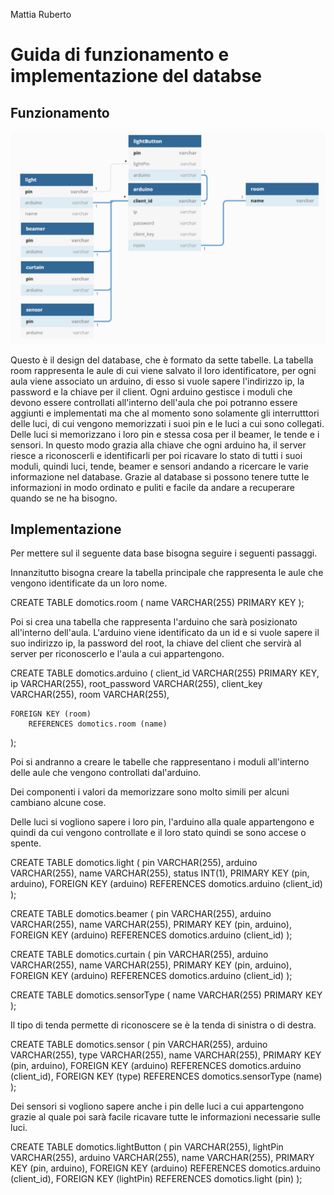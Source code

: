 Mattia Ruberto

# Guida di funzionamento e implementazione del databse

## Funzionamento

![DataBase](../img/db/DbDiagram.png)

Questo è il design del database, che è formato da sette tabelle. La tabella room rappresenta le aule di cui viene salvato il loro identificatore, per ogni aula viene associato un arduino, di esso si vuole sapere l'indirizzo ip, la password e la chiave per il client. Ogni arduino gestisce i moduli che devono essere controllati all'interno dell'aula che poi potranno essere aggiunti e implementati ma che al momento sono solamente gli interrutttori delle luci, di cui vengono memorizzati i suoi pin e le luci a cui sono collegati. Delle luci si memorizzano i loro pin e stessa cosa per il beamer, le tende e i sensori.
In questo modo grazia alla chiave che ogni arduino ha, il server riesce a riconoscerli e identificarli per poi ricavare lo stato di tutti i suoi moduli, quindi luci, tende, beamer e sensori andando a ricercare le varie informazione nel database. Grazie al database si possono tenere tutte le informazioni in modo ordinato e puliti e facile da andare a recuperare quando se ne ha bisogno.

## Implementazione 

Per mettere sul il seguente data base bisogna seguire i seguenti passaggi.

Innanzitutto bisogna creare la tabella principale che rappresenta le aule che vengono identificate da un loro nome.

CREATE TABLE domotics.room (
	name VARCHAR(255) PRIMARY KEY
);

Poi si crea una tabella che rappresenta l'arduino che sarà posizionato all'interno dell'aula.
L'arduino viene identificato da un id e si vuole sapere il suo indirizzo ip, la password del root, la chiave del client che servirà al server per riconoscerlo e l'aula a cui appartengono.

CREATE TABLE domotics.arduino (
	client_id     VARCHAR(255) PRIMARY KEY,
	ip            VARCHAR(255),
	root_password VARCHAR(255),
	client_key    VARCHAR(255),
	room          VARCHAR(255),

	FOREIGN KEY (room)
		REFERENCES domotics.room (name)
);

Poi si andranno a creare le tabelle che rappresentano i moduli all'interno delle aule che vengono controllati dal'arduino.

Dei componenti i valori da memorizzare sono molto simili per alcuni cambiano alcune cose.

Delle luci si vogliono sapere i loro pin, l'arduino alla quale appartengono e quindi da cui vengono controllate e il loro stato quindi se sono accese o spente.

CREATE TABLE domotics.light (
	pin     VARCHAR(255),
	arduino VARCHAR(255),
    name    VARCHAR(255),
	status  INT(1),
	PRIMARY KEY (pin, arduino),
	FOREIGN KEY (arduino)
		REFERENCES domotics.arduino (client_id)
);

CREATE TABLE domotics.beamer (
	pin     VARCHAR(255),
	arduino VARCHAR(255),
    name    VARCHAR(255),
	PRIMARY KEY (pin, arduino),
	FOREIGN KEY (arduino)
		REFERENCES domotics.arduino (client_id)
);

CREATE TABLE domotics.curtain (
	pin     VARCHAR(255),
	arduino VARCHAR(255),
    name    VARCHAR(255),
	PRIMARY KEY (pin, arduino),
	FOREIGN KEY (arduino)
		REFERENCES domotics.arduino (client_id)
);

CREATE TABLE domotics.sensorType (
	name VARCHAR(255) PRIMARY KEY
);

Il tipo di tenda permette di riconoscere se è la tenda di sinistra o di destra.

CREATE TABLE domotics.sensor (
	pin     VARCHAR(255),
	arduino VARCHAR(255),
	type    VARCHAR(255),
    name    VARCHAR(255),
	PRIMARY KEY (pin, arduino),
	FOREIGN KEY (arduino)
		REFERENCES domotics.arduino (client_id),
	FOREIGN KEY (type)
		REFERENCES domotics.sensorType (name)
);

Dei sensori si vogliono sapere anche i pin delle luci a cui appartengono grazie al quale poi sarà facile ricavare tutte le informazioni necessarie sulle luci.

CREATE TABLE domotics.lightButton (
	pin      VARCHAR(255),
	lightPin VARCHAR(255),
	arduino  VARCHAR(255),
    name    VARCHAR(255),
	PRIMARY KEY (pin, arduino),
	FOREIGN KEY (arduino)
		REFERENCES domotics.arduino (client_id),
	FOREIGN KEY (lightPin)
		REFERENCES domotics.light (pin)
);

